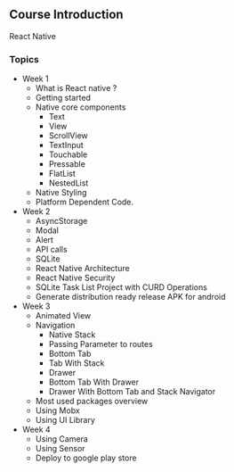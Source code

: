 ## Course Introduction

React Native

### Topics

- Week 1
  - What is React native ?
  - Getting started
  - Native core components
    - Text
    - View
    - ScrollView
    - TextInput
    - Touchable
    - Pressable
    - FlatList
    - NestedList
  - Native Styling
  - Platform Dependent Code.
- Week 2
  - AsyncStorage
  - Modal
  - Alert
  - API calls
  - SQLite
  - React Native Architecture
  - React Native Security
  - SQLite Task List Project with CURD Operations
  - Generate distribution ready release APK for android
- Week 3  
  - Animated View
  - Navigation
    - Native Stack
    - Passing Parameter to routes
    - Bottom Tab
    - Tab With Stack
    - Drawer
    - Bottom Tab With Drawer
    - Drawer With Bottom Tab and Stack Navigator
  - Most used packages overview
  - Using Mobx
  - Using UI Library    
- Week 4
  - Using Camera
  - Using Sensor
  - Deploy to google play store
    
